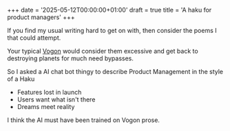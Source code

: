 +++
date = '2025-05-12T00:00:00+01:00'
draft = true
title = 'A haku for product managers'
+++

If you find my usual writing hard to get on with, then consider the poems I that could attempt.

Your typical [Vogon](https://hitchhikers.fandom.com/wiki/Vogon_poetry) would consider them excessive and get back to destroying planets for much need bypasses.

So I asked a AI chat bot thingy to describe Product Management in the style of a Haku

- Features lost in launch
- Users want what isn't there
- Dreams meet reality

I think the AI must have been trained on Vogon prose.

